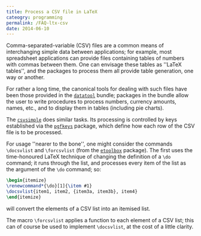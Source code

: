```yaml
---
title: Process a CSV file in LaTeX
cateogry: programming
permalink: /FAQ-ltx-csv
date: 2014-06-10
---
```


Comma-separated-variable (CSV) files are a common means of
interchanging simple data between applications; for example, most
spreadsheet applications can provide files containing tables of
numbers with commas between them.  One can envisage these tables as
''LaTeX tables'', and the packages to process them all provide
table generation, one way or another.

For rather a long time, the canonical tools for dealing with such
files have been those provided in the [`datatool`](https://ctan.org/pkg/datatool) bundle;
packages in the bundle allow the user to write procedures to process
numbers, currency amounts, names, etc., and to display them in tables
(including pie charts).

The [`csvsimple`](https://ctan.org/pkg/csvsimple) does similar tasks.  Its processing is
controlled by keys established via the [`pgfkeys`](https://ctan.org/pkg/pgfkeys) package,
which define how each row of the CSV file is to be processed.

For usage ''nearer to the bone'', one might consider the commands
`\docsvlist` and `\forcsvlist` (from the [`etoolbox`](https://ctan.org/pkg/etoolbox)
package).  The first uses the time-honoured LaTeX technique of
changing the definition of a `\do` command; it runs through the
list, and processes every item of the list as the argument of the
`\do` command; so:
```latex
\begin{itemize}
\renewcommand*{\do}[1]{\item #1}
\docsvlist{item1, item2, {item3a, item3b}, item4}
\end{itemize}
```
will convert the elements of a CSV list into an itemised list.

The macro `\forcsvlist` applies a function to each element of a
CSV list; this can of course be used to implement
`\docsvlist`, at the cost of a little clarity.

